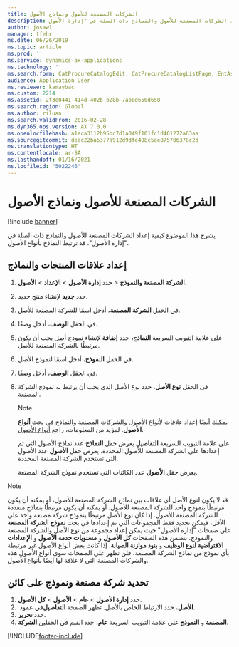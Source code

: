 ```yaml
---
title: الشركات المصنعة للأصول ونماذج الأصول
description: يشرح هذا الموضوع كيفية إعداد الشركات المصنعة للأصول والنماذج ذات الصلة في "إدارة الأصول".
author: josaw1
manager: tfehr
ms.date: 06/26/2019
ms.topic: article
ms.prod: ''
ms.service: dynamics-ax-applications
ms.technology: ''
ms.search.form: CatProcureCatalogEdit, CatProcureCatalogListPage, EntAssetProductLookup, EntAssetModelLookup, EntAssetProduct
audience: Application User
ms.reviewer: kamaybac
ms.custom: 2214
ms.assetid: 2f3e0441-414d-402b-b28b-7ab0d650d658
ms.search.region: Global
ms.author: riluan
ms.search.validFrom: 2016-02-28
ms.dyn365.ops.version: AX 7.0.0
ms.openlocfilehash: a1eca3112b95bc7d1a049f101fc1d461272a63aa
ms.sourcegitcommit: deac22ba5377a912d93fe408c5ae875706378c2d
ms.translationtype: HT
ms.contentlocale: ar-SA
ms.lasthandoff: 01/16/2021
ms.locfileid: "5022246"
---
```

# <a name="asset-manufacturers-and-models"></a>الشركات المصنعة للأصول ونماذج الأصول

[!include [banner](../../includes/banner.md)]

 

يشرح هذا الموضوع كيفية إعداد الشركات المصنعة للأصول والنماذج ذات الصلة في "إدارة الأصول". قد ترتبط النماذج بأنواع الأصول.

## <a name="set-up-product-model-relations"></a>إعداد علاقات المنتجات والنماذج

1. حدد **إدارة الأصول** \> **الإعداد** \> **الأصول‏‎** \> **الشركة المصنعة والنموذج‬**.
2. حدد **جديد** لإنشاء منتج جديد.
3. في الحقل **الشركة المصنعة**، أدخل اسمًا للشركة المصنعة للأصل.
4. في الحقل **الوصف**، أدخل وصفًا.
5. على علامة التبويب السريعة **النماذج،** حدد **إضافة** لإنشاء نموذج أصل يجب أن يكون مرتبطًا بالشركة المصنعة للأصل.
6. في الحقل **النموذج**، أدخل اسمًا لنموذج الأصل.
7. في الحقل **الوصف**، أدخل وصفًا.
8. في الحقل **نوع الأصل**، حدد نوع الأصل الذي يجب أن يرتبط به نموذج الشركة المصنعة.

    > [!NOTE]
    > يمكنك أيضًا إعداد علاقات لأنواع الأصول والشركات المصنعة والنماذج في بحث **أنواع الأصول**. لمزيد من المعلومات، راجع [أنواع الأصول](../setup-for-objects/object-types.md).

    على علامة التبويب السريعة **التفاصيل** يعرض حقل **النماذج** عدد نماذج الأصول التي تم إعدادها على الشركة المصنعة للأصول المحددة. يعرض حقل **الأصول** عدد الأصول التي تستخدم الشركة المصنعة المحددة.
    
    يعرض حقل **الأصول** عدد الكائنات التي تستخدم نموذج الشركة المصنعة.

> [!NOTE]
> قد لا يكون لنوع الأصل أي علاقات بين نماذج الشركة المصنعة للأصول، أو يمكنه أن يكون مرتبطًا بنموذج واحد للشركة المصنعة للأصول، أو يمكنه أن يكون مرتبطًا بنماذج متعددة للشركة المصنعة للأصول. إذا كان نوع الأصل مرتبطًا بنموذج شركة مصنعة واحد على الأقل، فيمكن تحديد فقط المجموعات التي تم إعدادها في بحث **نموذج الشركة المصنعة** على صفحات "إدارة الأصول" حيث يمكن إعداد مجموعة من نوع الأصل والشركة المصنعة والنموذج. تتضمن هذه الصفحات **كل الأصول** و **مستويات خدمة الأصول‬** و **الإعدادات الافتراضية لنوع الوظيف** و **بنود موازنة الصيانة**. إذا كانت بعض أنواع الأصول غير مرتبطة بأي نموذج من نماذج الشركة المصنعة، فلن تظهر على الصفحات سوى أنواع الأصول هذه والشركات المصنعة التي لا علاقة لها أيضًا بأنواع الأصول.

## <a name="select-a-manufacturer-and-model-on-an-object"></a>تحديد شركة مصنعة ونموذج على كائن

1. حدد **إدارة الأصول** \> **عام** \> **الأصول** \> **كل الأصول‏‎**.
2. في عمود ‏‎**الأصل**، حدد الارتباط الخاص بالأصل. تظهر الصفحة **التفاصيل‬**.
3. حدد **تحرير**.
4. على علامة التبويب السريعة **عام**، حدد القيم في الحقلين **الشركة‏‎ المصنعة** و **النموذج**.


[!INCLUDE[footer-include](../../../includes/footer-banner.md)]